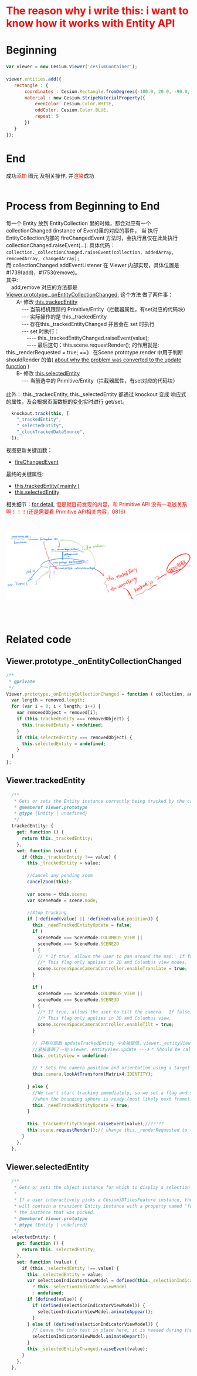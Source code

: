 # <font color=red>The reason why i write this: i want to know how it works with Entity API</font>

# Beginning

```js
var viewer = new Cesium.Viewer('cesiumContainer');

viewer.entities.add({
   rectangle : {
       coordinates : Cesium.Rectangle.fromDegrees(-100.0, 20.0, -90.0, 30.0),
       material : new Cesium.StripeMaterialProperty({
           evenColor: Cesium.Color.WHITE,
           oddColor: Cesium.Color.BLUE,
           repeat: 5
       })
   }
});
```

# End

成功<font color=red>添加</font> 图元 及相关操作, 并<font color=red>渲染</font>成功
<br>
<br>

# Process from Beginning to End

<!--（这个言论不咋对） Cesium.Viewer 在 Cesium.Widget 的基础上添加了很多操作事件，和对 Widget 内部一些事件的调用，最终还是将 primitives 添加到了 Widget 内部 的 Scene 中？ -->

每一个 Entity 放到 EntityCollection 里的时候，都会对应有一个 collectionChanged (instance of Event)里的对应的事件，
当 执行 EntityCollection内部的 fireChangedEvent 方法时，会执行且仅在此处执行 collectionChanged.raiseEvent(...).
具体代码： ```collection._collectionChanged.raiseEvent(collection, addedArray, removedArray, changedArray);```<br>
而 collectionChanged.addEventListener 在 Viewer 内部实现，具体位置是 #1739(add)，#1753(remove)。<br>
其中:<br>
&emsp;add,remove 对应的方法都是 [Viewer.prototype._onEntityCollectionChanged](#viewerprototype_onentitycollectionchanged), 这个方法 做了两件事：<br>
&emsp;&emsp;A- 修改 [this.trackedEntity](#viewertrackedentity)<br>
&emsp;&emsp;&emsp;--- 当前相机跟踪的 Primitive/Entity（拦截器属性，有set对应的代码块）<br>
&emsp;&emsp;&emsp;--- 实际操作的是 this._trackedEntity<br>
&emsp;&emsp;&emsp;--- 存在this._trackedEntityChanged 并且会在 set 时执行<br>
&emsp;&emsp;&emsp;--- set 时执行：<br>
&emsp;&emsp;&emsp;&emsp;---- this._trackedEntityChanged.raiseEvent(value);<br>
&emsp;&emsp;&emsp;&emsp;---- 最后这句：this.scene.requestRender(); 的作用就是: this._renderRequested = true; ==》 在Scene.prototype.render 中用于判断 shouldRender 的值( [about why the problem was converted to the update function](../0_TO_1_about/index_entities_add.md#firechangedevent) ) <br>
&emsp;&emsp;B- 修改 [this.selectedEntity](#viewertrackedentity)<br>
&emsp;&emsp;&emsp;---  当前选中的 Primitive/Entity（拦截器属性，有set对应的代码块）<br>
<br>
  此外： this._trackedEntity, this._selectedEntity 都通过 knockout 变成 响应式的属性，及会根据页面数据的变化实时进行 get/set。<br>

  ```js
    knockout.track(this, [
      "_trackedEntity",
      "_selectedEntity",
      "_clockTrackedDataSource",
    ]);
  ```


视图更新关键函数：
  - [fireChangedEvent](#firechangedevent)

最终的关键属性:

  - [this.trackedEntity( mainly )](#viewerprototypetrackedentity)
  - [this.selectedEntity](#viewerprototypeselectedentity)

相关细节：[for detail](../0_TO_1_about/index_entities_add.md), <font color=red>但是就目前发现的内容，和 Primitive API 没有一毛钱关系啊！！！(还是需要看 Primitive API相关内容，0816)</font>

<br/>

![How Entity works](../../images/Enrity_how.jpg)

<br/>
<br/>

# Related code


## Viewer.prototype._onEntityCollectionChanged

```js
/**
 * @private
 */
Viewer.prototype._onEntityCollectionChanged = function ( collection, added, removed ) {
  var length = removed.length;
  for (var i = 0; i < length; i++) {
    var removedObject = removed[i];
    if (this.trackedEntity === removedObject) {
      this.trackedEntity = undefined;
    }
    if (this.selectedEntity === removedObject) {
      this.selectedEntity = undefined;
    }
  }
};
```

## Viewer.trackedEntity

```js
  /**
   * Gets or sets the Entity instance currently being tracked by the camera.
   * @memberof Viewer.prototype
   * @type {Entity | undefined}
   */
  trackedEntity: {
    get: function () {
      return this._trackedEntity;
    },
    set: function (value) {
      if (this._trackedEntity !== value) {
        this._trackedEntity = value;

        //Cancel any pending zoom
        cancelZoom(this);

        var scene = this.scene;
        var sceneMode = scene.mode;

        //Stop tracking
        if (!defined(value) || !defined(value.position)) {
          this._needTrackedEntityUpdate = false;
          if (
            sceneMode === SceneMode.COLUMBUS_VIEW ||
            sceneMode === SceneMode.SCENE2D
          ) {
            // * If true, allows the user to pan around the map.  If false, the camera stays locked at the current position.
            //* This flag only applies in 2D and Columbus view modes.
            scene.screenSpaceCameraController.enableTranslate = true;
          }

          if (
            sceneMode === SceneMode.COLUMBUS_VIEW ||
            sceneMode === SceneMode.SCENE3D
          ) {
            //* If true, allows the user to tilt the camera.  If false, the camera is locked to the current heading.
            //* This flag only applies in 3D and Columbus view.
            scene.screenSpaceCameraController.enableTilt = true;
          }

          // 只有在函数 updateTrackedEntity 中会被赋值，viewer._entityView = new EntityView(...)，
          //紧接着跟了一句 viewer._entityView.update ---》 * Should be called each animation frame to update the camera
          this._entityView = undefined;

          // * Sets the camera position and orientation using a target and transformation matrix.
          this.camera.lookAtTransform(Matrix4.IDENTITY);

        } else {
          //We can't start tracking immediately, so we set a flag and start tracking
          //when the bounding sphere is ready (most likely next frame).
          this._needTrackedEntityUpdate = true;
        }

        this._trackedEntityChanged.raiseEvent(value);//?????
        this.scene.requestRender();// change this._renderRequested to true , aiming to set the value of shouldRender in function Scene.prototype.render to true, in another words, in order to requests a new rendered frame
      }
    },
  },
```

## Viewer.selectedEntity

```js
  /**
   * Gets or sets the object instance for which to display a selection indicator.
   *
   * If a user interactively picks a Cesium3DTilesFeature instance, then this property
   * will contain a transient Entity instance with a property named "feature" that is
   * the instance that was picked.
   * @memberof Viewer.prototype
   * @type {Entity | undefined}
   */
  selectedEntity: {
    get: function () {
      return this._selectedEntity;
    },
    set: function (value) {
      if (this._selectedEntity !== value) {
        this._selectedEntity = value;
        var selectionIndicatorViewModel = defined(this._selectionIndicator)
          ? this._selectionIndicator.viewModel
          : undefined;
        if (defined(value)) {
          if (defined(selectionIndicatorViewModel)) {
            selectionIndicatorViewModel.animateAppear();
          }
        } else if (defined(selectionIndicatorViewModel)) {
          // Leave the info text in place here, it is needed during the exit animation.
          selectionIndicatorViewModel.animateDepart();
        }
        this._selectedEntityChanged.raiseEvent(value);
      }
    },
  },
```

